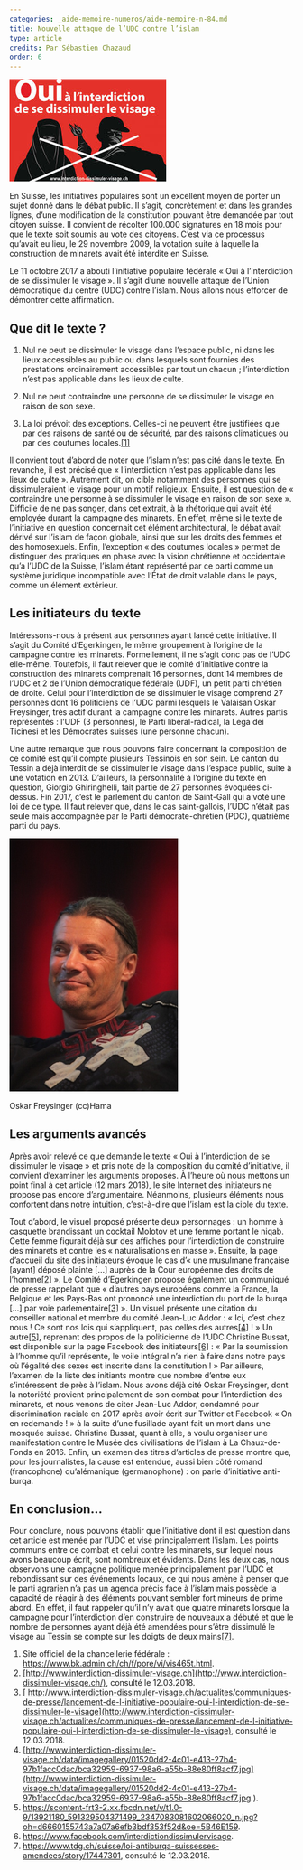 ```yaml
---
categories: _aide-memoire-numeros/aide-memoire-n-84.md
title: Nouvelle attaque de l’UDC contre l’islam
type: article
credits: Par Sébastien Chazaud
order: 6
---
```

![Oui à l'interdiction de se dissimuler le visage](/assets/uploads/am-84-nouvelle-attaque-udc-contre-islam-affiche.jpeg)



En Suisse, les initiatives populaires sont un excellent moyen de porter un sujet donné dans le débat public. Il s’agit, concrètement et dans les grandes lignes, d’une modification de la constitution pouvant être demandée par tout citoyen suisse. Il convient de récolter 100.000 signatures en 18 mois pour que le texte soit soumis au vote des citoyens. C’est via ce processus qu’avait eu lieu, le 29 novembre 2009, la votation suite à laquelle la construction de minarets avait été interdite en Suisse.

Le 11 octobre 2017 a abouti l’initiative populaire fédérale « Oui à l’interdiction de se dissimuler le visage ». Il s’agit d’une nouvelle attaque de l’Union démocratique du centre (UDC) contre l’islam. Nous allons nous efforcer de démontrer cette affirmation.



## Que dit le texte ?



1. Nul ne peut se dissimuler le visage dans l’espace public, ni dans les lieux accessibles au public ou dans lesquels sont fournies des prestations ordinairement accessibles par tout un chacun ; l’interdiction n’est pas applicable dans les lieux de culte.
2. Nul ne peut contraindre une personne de se dissimuler le visage en raison de son sexe.

3. La loi prévoit des exceptions. Celles-ci ne peuvent être justifiées que par des raisons de santé ou de sécurité, par des raisons climatiques ou par des coutumes locales.[[1]](#footnote-1)


Il convient tout d’abord de noter que l’islam n’est pas cité dans le texte. En revanche, il est précisé que « l’interdiction n’est pas applicable dans les lieux de culte ». Autrement dit, on cible notamment des personnes qui se dissimuleraient le visage pour un motif religieux. Ensuite, il est question de « contraindre une personne à se dissimuler le visage en raison de son sexe ». Difficile de ne pas songer, dans cet extrait, à la rhétorique qui avait été employée durant la campagne des minarets. En effet, même si le texte de l’initiative en question concernait cet élément architectural, le débat avait dérivé sur l’islam de façon globale, ainsi que sur les droits des femmes et des homosexuels. Enfin, l’exception « des coutumes locales » permet de distinguer des pratiques en phase avec la vision chrétienne et occidentale qu’a l’UDC de la Suisse, l’islam étant représenté par ce parti comme un système juridique incompatible avec l’État de droit valable dans le pays, comme un élément extérieur.



## Les initiateurs du texte



Intéressons-nous à présent aux personnes ayant lancé cette initiative. Il s’agit du Comité d’Egerkingen, le même groupement à l’origine de la campagne contre les minarets. Formellement, il ne s’agit donc pas de l’UDC elle-même. Toutefois, il faut relever que le comité d’initiative contre la construction des minarets comprenait 16 personnes, dont 14 membres de l’UDC et 2 de l’Union démocratique fédérale (UDF), un petit parti chrétien de droite. Celui pour l’interdiction de se dissimuler le visage comprend 27 personnes dont 16 politiciens de l’UDC parmi lesquels le Valaisan Oskar Freysinger, très actif durant la campagne contre les minarets. Autres partis représentés : l’UDF (3 personnes), le Parti libéral-radical, la Lega dei Ticinesi et les Démocrates suisses (une personne chacun).

Une autre remarque que nous pouvons faire concernant la composition de ce comité est qu’il compte plusieurs Tessinois en son sein. Le canton du Tessin a déjà interdit de se dissimuler le visage dans l’espace public, suite à une votation en 2013. D’ailleurs, la personnalité à l’origine du texte en question, Giorgio Ghiringhelli, fait partie de 27 personnes évoquées ci-dessus. Fin 2017, c’est le parlement du canton de Saint-Gall qui a voté une loi de ce type. Il faut relever que, dans le cas saint-gallois, l’UDC n’était pas seule mais accompagnée par le Parti démocrate-chrétien (PDC), quatrième parti du pays.



![Oskar Freysinger (cc)Hama](/assets/uploads/am-84-nouvelle-attaque-udc-contre-islam-oskar-freysinger.jpeg)



<span class="img-copyright"> Oskar Freysinger (cc)Hama </span>



## Les arguments avancés



Après avoir relevé ce que demande le texte « Oui à l’interdiction de se dissimuler le visage » et pris note de la composition du comité d’initiative, il convient d’examiner les arguments proposés. À l’heure où nous mettons un point final à cet article (12 mars 2018), le site Internet des initiateurs ne propose pas encore d’argumentaire. Néanmoins, plusieurs éléments nous confortent dans notre intuition, c’est-à-dire que l’islam est la cible du texte.

Tout d’abord, le visuel proposé présente deux personnages : un homme à casquette brandissant un cocktail Molotov et une femme portant le niqab. Cette femme figurait déjà sur des affiches pour l’interdiction de construire des minarets et contre les « naturalisations en masse ». Ensuite, la page d’accueil du site des initiateurs évoque le cas d’« une musulmane française \[ayant] déposé plainte \[…] auprès de la Cour européenne des droits de l’homme[[2]](#footnote-2) ». Le Comité d’Egerkingen propose également un communiqué de presse rappelant que « d’autres pays européens comme la France, la Belgique et les Pays-Bas ont prononcé une interdiction du port de la burqa \[…] par voie parlementaire[[3]](#footnote-3) ». Un visuel présente une citation du conseiller national et membre du comité Jean-Luc Addor : « Ici, c’est chez nous ! Ce sont nos lois qui s’appliquent, pas celles des autres[[4]](#footnote-4) ! » Un autre[[5]](#footnote-5), reprenant des propos de la politicienne de l’UDC Christine Bussat, est disponible sur la page Facebook des initiateurs[[6]](#footnote-6) : « Par la soumission à l’homme qu’il représente, le voile intégral n’a rien à faire dans notre pays où l’égalité des sexes est inscrite dans la constitution ! » Par ailleurs, l’examen de la liste des initiants montre que nombre d’entre eux s’intéressent de près à l’islam. Nous avons déjà cité Oskar Freysinger, dont la notoriété provient principalement de son combat pour l’interdiction des minarets, et nous venons de citer Jean-Luc Addor, condamné pour discrimination raciale en 2017 après avoir écrit sur Twitter et Facebook « On en redemande ! » à la suite d’une fusillade ayant fait un mort dans une mosquée suisse. Christine Bussat, quant à elle, a voulu organiser une manifestation contre le Musée des civilisations de l’islam à La Chaux-de-Fonds en 2016. Enfin, un examen des titres d’articles de presse montre que, pour les journalistes, la cause est entendue, aussi bien côté romand (francophone) qu’alémanique (germanophone) : on parle d’initiative anti-burqa.



## En conclusion…



Pour conclure, nous pouvons établir que l’initiative dont il est question dans cet article est menée par l’UDC et vise principalement l’islam. Les points communs entre ce combat et celui contre les minarets, sur lequel nous avons beaucoup écrit, sont nombreux et évidents. Dans les deux cas, nous observons une campagne politique menée principalement par l’UDC et rebondissant sur des événements locaux, ce qui nous amène à penser que le parti agrarien n’a pas un agenda précis face à l’islam mais possède la capacité de réagir à des éléments pouvant sembler fort mineurs de prime abord. En effet, il faut rappeler qu’il n’y avait que quatre minarets lorsque la campagne pour l’interdiction d’en construire de nouveaux a débuté et que le nombre de personnes ayant déjà été amendées pour s’être dissimulé le visage au Tessin se compte sur les doigts de deux mains[[7]](#footnote-7).



1.  Site officiel de la chancellerie fédérale : <https://www.bk.admin.ch/ch/f/pore/vi/vis465t.html>.
2.  [http://www.interdiction-dissimuler-visage.ch](http://www.interdiction-dissimuler-visage.ch/), consulté le 12.03.2018.
3. [ http://www.interdiction-dissimuler-visage.ch/actualites/communiques-de-presse/lancement-de-l-initiative-populaire-oui-l-interdiction-de-se-dissimuler-le-visage](http://www.interdiction-dissimuler-visage.ch/actualites/communiques-de-presse/lancement-de-l-initiative-populaire-oui-l-interdiction-de-se-dissimuler-le-visage), consulté le 12.03.2018.
4.  [http://www.interdiction-dissimuler-visage.ch/data/imagegallery/01520dd2-4c01-e413-27b4-97b1facc0dac/bca32959-6937-98a6-a55b-88e80ff8acf7.jpg](http://www.interdiction-dissimuler-visage.ch/data/imagegallery/01520dd2-4c01-e413-27b4-97b1facc0dac/bca32959-6937-98a6-a55b-88e80ff8acf7.jpg.).
5.  <https://scontent-frt3-2.xx.fbcdn.net/v/t1.0-9/13921180_591329504371499_2347083081602066020_n.jpg?oh=d6660155743a7a07a6efb3bdf353f52d&oe=5B46E159>.
6. <https://www.facebook.com/interdictiondissimulervisage>.
7. <https://www.tdg.ch/suisse/loi-antiburqa-suissesses-amendees/story/17447301>, consulté le 12.03.2018.
